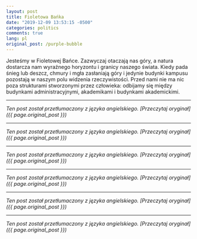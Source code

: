 ```yaml
---
layout: post
title: Fioletowa Bańka
date: "2019-12-09 13:53:15 -0500"
categories: politics
comments: true
lang: pl
original_post: /purple-bubble
---
```




Jesteśmy w Fioletowej Bańce. Zazwyczaj otaczają nas góry, a natura dostarcza nam wyraźnego horyzontu i granicy naszego świata. Kiedy pada śnieg lub deszcz, chmury i mgła zasłaniają góry i jedynie budynki kampusu pozostają w naszym polu widzenia rzeczywistości. Przed nami nie ma nic poza strukturami stworzonymi przez człowieka: odbijamy się między budynkami administracyjnymi, akademikami i budynkami akademickimi.

---

*Ten post został przetłumaczony z języka angielskiego. [Przeczytaj oryginał]({{ page.original_post }})*

---

*Ten post został przetłumaczony z języka angielskiego. [Przeczytaj oryginał]({{ page.original_post }})*

---

*Ten post został przetłumaczony z języka angielskiego. [Przeczytaj oryginał]({{ page.original_post }})*

---

*Ten post został przetłumaczony z języka angielskiego. [Przeczytaj oryginał]({{ page.original_post }})*

---

*Ten post został przetłumaczony z języka angielskiego. [Przeczytaj oryginał]({{ page.original_post }})*

---

*Ten post został przetłumaczony z języka angielskiego. [Przeczytaj oryginał]({{ page.original_post }})*